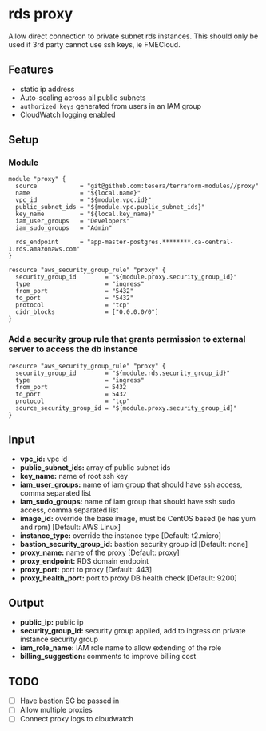 # rds proxy
Allow direct connection to private subnet rds instances. This should only be used if 3rd party cannot use ssh keys, ie FMECloud.

## Features
- static ip address
- Auto-scaling across all public subnets
- `authorized_keys` generated from users in an IAM group
- CloudWatch logging enabled

## Setup
### Module
```hcl-terraform
module "proxy" {
  source            = "git@github.com:tesera/terraform-modules//proxy"
  name              = "${local.name}"
  vpc_id            = "${module.vpc.id}"
  public_subnet_ids = "${module.vpc.public_subnet_ids}"
  key_name          = "${local.key_name}"
  iam_user_groups   = "Developers"
  iam_sudo_groups   = "Admin"
  
  rds_endpoint      = "app-master-postgres.********.ca-central-1.rds.amazonaws.com"
}

resource "aws_security_group_rule" "proxy" {
  security_group_id        = "${module.proxy.security_group_id}"
  type                     = "ingress"
  from_port                = "5432"
  to_port                  = "5432"
  protocol                 = "tcp"
  cidr_blocks              = ["0.0.0.0/0"]
}

```

### Add a security group rule that grants permission to external server to access the db instance
```hcl-terraform
resource "aws_security_group_rule" "proxy" {
  security_group_id        = "${module.rds.security_group_id}"
  type                     = "ingress"
  from_port                = 5432
  to_port                  = 5432
  protocol                 = "tcp"
  source_security_group_id = "${module.proxy.security_group_id}"
}
```

## Input
- **vpc_id:** vpc id
- **public_subnet_ids:** array of public subnet ids
- **key_name:** name of root ssh key
- **iam_user_groups:** name of iam group that should have ssh access, comma separated list
- **iam_sudo_groups:** name of iam group that should have ssh sudo access, comma separated list
- **image_id:** override the base image, must be CentOS based (ie has yum and rpm) [Default: AWS Linux]
- **instance_type:** override the instance type [Default: t2.micro]
- **bastion_security_group_id:** bastion security group id [Default: none]
- **proxy_name:** name of the proxy [Default: proxy]
- **proxy_endpoint:** RDS domain endpoint
- **proxy_port:** port to proxy [Default: 443]
- **proxy_health_port:** port to proxy DB health check [Default: 9200]

## Output
- **public_ip:** public ip
- **security_group_id:** security group applied, add to ingress on private instance security group
- **iam_role_name:** IAM role name to allow extending of the role
- **billing_suggestion:** comments to improve billing cost



## TODO
- [ ] Have bastion SG be passed in
- [ ] Allow multiple proxies
- [ ] Connect proxy logs to cloudwatch
